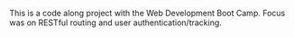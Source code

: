 This is a code along project with the Web Development Boot Camp.
Focus was on RESTful routing and user authentication/tracking.